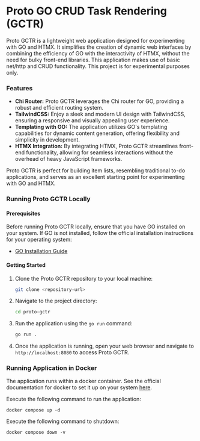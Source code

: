 # Proto GO CRUD Task Rendering (GCTR)

Proto GCTR is a lightweight web application designed for experimenting with GO and HTMX. It simplifies the creation of dynamic web interfaces by combining the efficiency of GO with the interactivity of HTMX, without the need for bulky front-end libraries. This application makes use of basic net/http and CRUD functionality. This project is for experimental purposes only.

### Features

- **Chi Router:** Proto GCTR leverages the Chi router for GO, providing a robust and efficient routing system.
- **TailwindCSS:** Enjoy a sleek and modern UI design with TailwindCSS, ensuring a responsive and visually appealing user experience.
- **Templating with GO:** The application utilizes GO's templating capabilities for dynamic content generation, offering flexibility and simplicity in development.
- **HTMX Integration:** By integrating HTMX, Proto GCTR streamlines front-end functionality, allowing for seamless interactions without the overhead of heavy JavaScript frameworks.

Proto GCTR is perfect for building item lists, resembling traditional to-do applications, and serves as an excellent starting point for experimenting with GO and HTMX.

### Running Proto GCTR Locally

#### Prerequisites

Before running Proto GCTR locally, ensure that you have GO installed on your system. If GO is not installed, follow the official installation instructions for your operating system:

- [GO Installation Guide](https://golang.org/doc/install)

#### Getting Started

1. Clone the Proto GCTR repository to your local machine:

   ```bash
   git clone <repository-url>
   ```

2. Navigate to the project directory:

   ```bash
   cd proto-gctr
   ```

3. Run the application using the `go run` command:

   ```bash
   go run .
   ```

4. Once the application is running, open your web browser and navigate to `http://localhost:8080` to access Proto GCTR.

### Running Application in Docker

The application runs within a docker container. See the official documentation for docker to set it up on your system [here](https://docs.docker.com/engine/install/ "here").

Execute the following command to run the application:
`````
docker compose up -d
`````

Execute the following command to shutdown:
`````
docker compose down -v
`````
